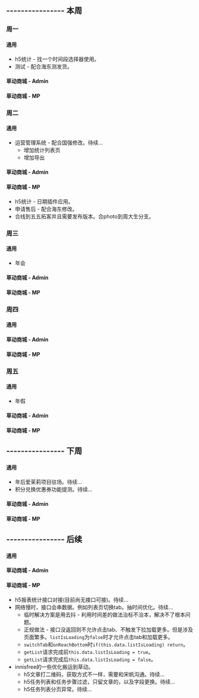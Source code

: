## ---------------- 本周

### 周一
#### 通用
* h5统计 - 找一个时间段选择器使用。
* 测试 - 配合海东测发货。
#### 草动商城 - Admin
#### 草动商城 - MP

### 周二
#### 通用
* 运营管理系统 - 配合国强修改。待续...
  - 增加统计列表页
  - 增加导出
#### 草动商城 - Admin
#### 草动商城 - MP
* h5统计 - 日期插件应用。
* 申请售后 - 配合海东修改。
* 合线到五五拓客并且需要发布版本。合photo到周大生分支。

### 周三
#### 通用
* 年会
#### 草动商城 - Admin
#### 草动商城 - MP

### 周四
#### 通用
#### 草动商城 - Admin
#### 草动商城 - MP

### 周五
#### 通用
* 年假
#### 草动商城 - Admin
#### 草动商城 - MP

## ---------------- 下周
#### 通用
* 年后爱茉莉项目驻场。待续...
* 积分兑换优惠券功能提测。待续...
#### 草动商城 - Admin
#### 草动商城 - MP

## ---------------- 后续
#### 通用
#### 草动商城 - Admin
#### 草动商城 - MP
* h5报表统计接口对接(目前尚无接口可接)。待续...
* 网络慢时，接口会串数据。例如列表页切换tab。抽时间优化。待续...
  - 临时解决方案是用去抖 - 利用时间差的做法治标不治本，解决不了根本问题。
  - 正规做法 - 接口没返回则不允许点击tab、不触发下拉加载更多。但是涉及页面繁多。`listIsLoading`为`false`时才允许点击tab和加载更多。
  - `switchTab`和`onReachBottom`时`if(this.data.listIsLoading) return`。
  - `getList`请求完成前`this.data.listIsLoading = true`。
  - `getList`请求完成后`this.data.listIsLoading = false`。
* innisfree的一些优化搬运到草动。
  - h5文章打二维码，获取方式不一样，需要和宋帆沟通。待续...
  - h5任务列表和任务步骤过滤，只留文章的，以及字段更换。待续...
  - h5任务列表分页异常。待续...
